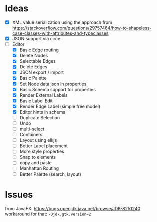 Ideas
=====

  - [x] XML value serialization using the approach from https://stackoverflow.com/questions/29757464/how-to-shapeless-case-classes-with-attributes-and-typeclasses
  - [x] JSON support via circe
  - [ ] Editor
    - [x] Basic Edge routing
    - [x] Delete Nodes
    - [x] Selectable Edges
    - [x] Delete Edges
    - [x] JSON export / import
    - [x] Basic Palette
    - [x] Set Node data json in properties
    - [x] Basic Schema support for properties
    - [x] Render External Labels
    - [x] Basic Label Edit
    - [x] Render Edge Label (simple free model)
    - [x] Editor hints in schema
    - [ ] Duplicate Selection
    - [ ] Undo
    - [ ] multi-select
    - [ ] Containers
    - [ ] Layout using elkjs
    - [ ] Better Label placement
    - [ ] More style properties
    - [ ] Snap to elements
    - [ ] copy and paste
    - [ ] Manhattan Routing
    - [ ] Better Palette (search, layout)
    
Issues
======

from JavaFX: https://bugs.openjdk.java.net/browse/JDK-8251240
workaround for that: `-Djdk.gtk.version=2` 
    
